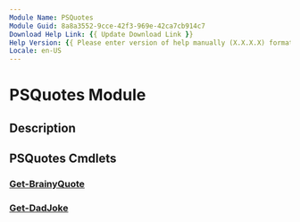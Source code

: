 ```yaml
---
Module Name: PSQuotes
Module Guid: 8a8a3552-9cce-42f3-969e-42ca7cb914c7
Download Help Link: {{ Update Download Link }}
Help Version: {{ Please enter version of help manually (X.X.X.X) format }}
Locale: en-US
---
```


# PSQuotes Module
## Description


## PSQuotes Cmdlets
### [Get-BrainyQuote](Get-BrainyQuote.md)


### [Get-DadJoke](Get-DadJoke.md)


